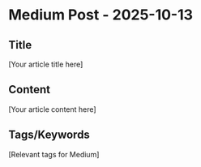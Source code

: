# Medium Post - 2025-10-13

## Title
[Your article title here]

## Content
[Your article content here]

## Tags/Keywords
[Relevant tags for Medium]
